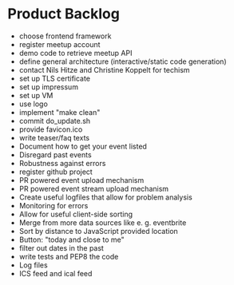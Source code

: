 # Product Backlog
  - choose frontend framework
  - register meetup account
  - demo code to retrieve meetup API
  - define general architecture (interactive/static code generation)
  - contact Nils Hitze and Christine Koppelt for techism
  - set up TLS certificate
  - set up impressum
  - set up VM
  - use logo
  - implement "make clean"
  - commit do_update.sh
  - provide favicon.ico
  - write teaser/faq texts
  - Document how to get your event listed
  - Disregard past events
  - Robustness against errors
  - register github project
  - PR powered event upload mechanism
  - PR powered event stream upload mechanism
  - Create useful logfiles that allow for problem analysis
  - Monitoring for errors
  - Allow for useful client-side sorting
  - Merge from more data sources like e. g. eventbrite
  - Sort by distance to JavaScript provided location
  - Button: "today and close to me"
  - filter out dates in the past
  - write tests and PEP8 the code
  - Log files
  - ICS feed and ical feed
